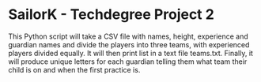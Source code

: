 # SailorK - Techdegree Project 2
This Python script will take a CSV file with names, height, experience and guardian names and divide the players into three teams, with experienced players divided equally. It will then print list in a text file teams.txt. Finally, it will produce unique letters for each guardian telling them what team their child is on and when the first practice is.
